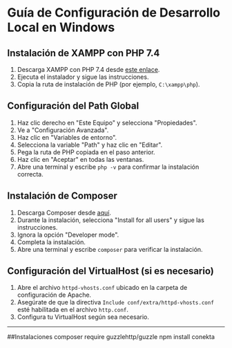 # Guía de Configuración de Desarrollo Local en Windows

## Instalación de XAMPP con PHP 7.4

1. Descarga XAMPP con PHP 7.4 desde [este enlace](https://sourceforge.net/projects/xampp/files/XAMPP%20Windows/7.4.30/).
2. Ejecuta el instalador y sigue las instrucciones.
3. Copia la ruta de instalación de PHP (por ejemplo, `C:\xampp\php`).

## Configuración del Path Global

1. Haz clic derecho en "Este Equipo" y selecciona "Propiedades".
2. Ve a "Configuración Avanzada".
3. Haz clic en "Variables de entorno".
4. Selecciona la variable "Path" y haz clic en "Editar".
5. Pega la ruta de PHP copiada en el paso anterior.
6. Haz clic en "Aceptar" en todas las ventanas.
7. Abre una terminal y escribe `php -v` para confirmar la instalación correcta.

## Instalación de Composer

1. Descarga Composer desde [aquí](https://getcomposer.org/download/).
2. Durante la instalación, selecciona "Install for all users" y sigue las instrucciones.
3. Ignora la opción "Developer mode".
4. Completa la instalación.
5. Abre una terminal y escribe `composer` para verificar la instalación.

## Configuración del VirtualHost (si es necesario)

1. Abre el archivo `httpd-vhosts.conf` ubicado en la carpeta de configuración de Apache.
2. Asegúrate de que la directiva `Include conf/extra/httpd-vhosts.conf` esté habilitada en el archivo `http.conf`.
3. Configura tu VirtualHost según sea necesario.

---
##Instalaciones
composer require guzzlehttp/guzzle
npm install conekta

